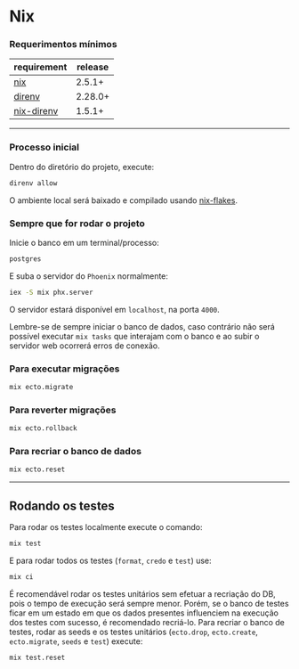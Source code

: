 # Nix

### Requerimentos mínimos

| requirement                                               | release |
| --------------------------------------------------------- | ------- |
| [nix](https://nixos.org/)                                 | 2.5.1+  |
| [direnv](https://direnv.net/)                             | 2.28.0+ |
| [nix-direnv](https://github.com/nix-community/nix-direnv) | 1.5.1+  |

---

### Processo inicial

Dentro do diretório do projeto, execute:

```sh
direnv allow
```

O ambiente local será baixado e compilado usando [nix-flakes](https://nixos.wiki/wiki/Flakes#:~:text=Nix%20Flakes%20are%20an%20upcoming,inputs%20%3D%20%7B%20home%2Dmanager.).

### Sempre que for rodar o projeto

Inicie o banco em um terminal/processo:
```sh
postgres
```

E suba o servidor do `Phoenix` normalmente:
```sh
iex -S mix phx.server
```

O servidor estará disponível em `localhost`, na porta `4000`.

Lembre-se de sempre iniciar o banco de dados, caso contrário não será possível executar `mix tasks` que interajam com o banco e ao subir o servidor web ocorrerá erros de conexão.

### Para executar migrações

```sh
mix ecto.migrate
```

### Para reverter migrações

```sh
mix ecto.rollback
```

### Para recriar o banco de dados

```sh
mix ecto.reset
```

---

## Rodando os testes

Para rodar os testes localmente execute o comando:

```sh
mix test
```

E para rodar todos os testes (`format`, `credo` e `test`) use:

```sh
mix ci
```

É recomendável rodar os testes unitários sem efetuar a recriação do DB, pois o tempo de execução será
sempre menor. Porém, se o banco de testes ficar em um estado em que os dados presentes influenciem na
execução dos testes com sucesso, é recomendado recriá-lo.
Para recriar o banco de testes, rodar as seeds e os testes unitários
(`ecto.drop`, `ecto.create`, `ecto.migrate`, `seeds` e `test`) execute:

```sh
mix test.reset
```
